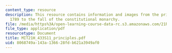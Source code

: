 ```yaml
---
content_type: resource
description: This resource contains information and images from the principles of
  1789 to the fall of the constitutional monarchy.
file: /media/https%3A/open-learning-course-data-rc.s3.amazonaws.com/21h-433-the-age-of-reason-europe-from-the-17th-to-the-early-19th-centuries-spring-2011/8068749a143a136628fdb621a3949af0_MIT21H_433S11_principles.pdf
file_type: application/pdf
resourcetype: Document
title: MIT21H_433S11_principles.pdf
uid: 8068749a-143a-1366-28fd-b621a3949af0
---
```

